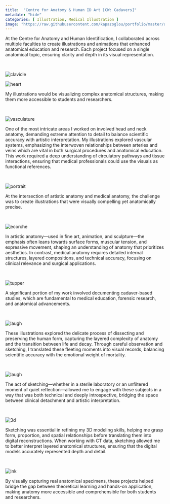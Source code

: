 ```yaml
---
title:  "Centre for Anatomy & Human ID Art [CW: Cadavers]"
metadate: "hide"
categories: [ Illustration, Medical Illustration ]
image: "https://raw.githubusercontent.com/kapazoglou/portfolio/master/assets/images/item/kechari.gif"
---
```


At the Centre for Anatomy and Human Identification, I collaborated across multiple faculties to create illustrations and animations that enhanced anatomical education and research. Each project focused on a single anatomical topic, ensuring clarity and depth in its visual representation.

<br>

![clavicle](https://raw.githubusercontent.com/kapazoglou/portfolio/master/assets/images/item/clavicle.png)

![heart](https://raw.githubusercontent.com/kapazoglou/portfolio/master/assets/images/item/med_3.png)

My illustrations would be visualizing complex anatomical structures, making them more accessible to students and researchers.


<br>

![vasculature](https://raw.githubusercontent.com/kapazoglou/portfolio/master/assets/images/item/med_2.png)

One of the most intricate areas I worked on involved head and neck anatomy, demanding extreme attention to detail to balance scientific accuracy with artistic interpretation. My illustrations explored vascular systems, emphasizing the interwoven relationships between arteries and veins which are vital in both surgical procedures and anatomical education. This work required a deep understanding of circulatory pathways and tissue interactions, ensuring that medical professionals could use the visuals as functional references.

<br>

![portrait](https://raw.githubusercontent.com/kapazoglou/portfolio/master/assets/images/item/drw_2.png)

At the intersection of artistic anatomy and medical anatomy, the challenge was to create illustrations that were visually compelling yet anatomically precise. 

<br>

![ecorche](https://raw.githubusercontent.com/kapazoglou/portfolio/master/assets/images/item/drw_5.png)

In artistic anatomy—used in fine art, animation, and sculpture—the emphasis often leans towards surface forms, muscular tension, and expressive movement, shaping an understanding of anatomy that prioritizes aesthetics. In contrast, medical anatomy requires detailed internal structures, layered compositions, and technical accuracy, focusing on clinical relevance and surgical applications.

<br>

![tupper](https://raw.githubusercontent.com/kapazoglou/portfolio/master/assets/images/item/2016_4.png)

A significant portion of my work involved documenting cadaver-based studies, which are fundamental to medical education, forensic research, and anatomical advancements. 

<br>

![laugh](https://raw.githubusercontent.com/kapazoglou/portfolio/master/assets/images/item/2016_2.png)

These illustrations explored the delicate process of dissecting and preserving the human form, capturing the layered complexity of anatomy and the transition between life and decay. Through careful observation and sketching, I translated these fleeting moments into visual records, balancing scientific accuracy with the emotional weight of mortality. 

<br>

![laugh](https://raw.githubusercontent.com/kapazoglou/portfolio/master/assets/images/item/2016_3.png)

The act of sketching—whether in a sterile laboratory or an unfiltered moment of quiet reflection—allowed me to engage with these subjects in a way that was both technical and deeply introspective, bridging the space between clinical detachment and artistic interpretation.

<br>

![3d](https://raw.githubusercontent.com/kapazoglou/portfolio/master/assets/images/item/drw_4.png)

Sketching was essential in refining my 3D modeling skills, helping me grasp form, proportion, and spatial relationships before translating them into digital reconstructions. When working with CT data, sketching allowed me to better interpret layered anatomical structures, ensuring that the digital models accurately represented depth and detail.

<br>

![ink](https://raw.githubusercontent.com/kapazoglou/portfolio/master/assets/images/item/drw_4.png)

By visually capturing real anatomical specimens, these projects helped bridge the gap between theoretical learning and hands-on application, making anatomy more accessible and comprehensible for both students and researchers.